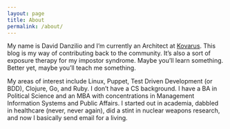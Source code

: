 ```yaml
---
layout: page
title: About
permalink: /about/
---
```


My name is David Danzilio and I’m currently an Architect at [Kovarus](http://www.kovarus.com). This blog is my way of contributing back to the community. It’s also a sort of exposure therapy for my impostor syndrome. Maybe you’ll learn something. Better yet, maybe you’ll teach me something.

My areas of interest include Linux, Puppet, Test Driven Development (or BDD), Clojure, Go, and Ruby. I don’t have a CS background. I have a BA in Political Science and an MBA with concentrations in Management Information Systems and Public Affairs. I started out in academia, dabbled in healthcare (never, never again), did a stint in nuclear weapons research, and now I basically send email for a living.
